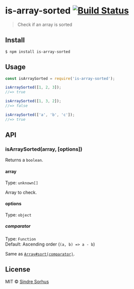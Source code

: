 # is-array-sorted [![Build Status](https://travis-ci.org/sindresorhus/is-array-sorted.svg?branch=master)](https://travis-ci.org/sindresorhus/is-array-sorted)

> Check if an array is sorted


## Install

```
$ npm install is-array-sorted
```


## Usage

```js
const isArraySorted = require('is-array-sorted');

isArraySorted([1, 2, 3]);
//=> true

isArraySorted([1, 3, 2]);
//=> false

isArraySorted(['a', 'b', 'c']);
//=> true
```


## API

### isArraySorted(array, [options])

Returns a `boolean`.

#### array

Type: `unknown[]`

Array to check.

#### options

Type: `object`

##### comparator

Type: `Function`<br>
Default: Ascending order (`(a, b) => a - b`)

Same as [`Array#sort(comparator)`](https://developer.mozilla.org/en/docs/Web/JavaScript/Reference/Global_Objects/Array/sort#Description).


## License

MIT © [Sindre Sorhus](https://sindresorhus.com)
